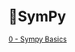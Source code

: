 # 📐SymPy

[0 - Sympy Basics](https://github.com/CSFelix/data-science-studies/blob/main/01%20-%20Sympy/0%20-%20Sympy%20Basics.ipynb)
